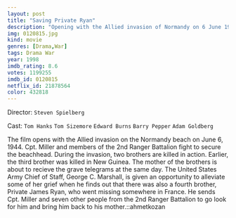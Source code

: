```yaml
---
layout: post
title: "Saving Private Ryan"
description: "Opening with the Allied invasion of Normandy on 6 June 1944, members of the 2nd Ranger Battalion under Cpt. Miller fight ashore to secure a beachhead. Amidst the fighting, two brothers are killed in action. Earlier in New Guinea, a third brother is KIA. Their mother, Mrs. Ryan, is to receive all three of the grave telegrams on the same day. The United States Army Chief of Staff, George C. Marshall, is given an opportunity to alleviate some of her grief when he learns of a fourth brother, Priv.."
img: 0120815.jpg
kind: movie
genres: [Drama,War]
tags: Drama War 
year: 1998
imdb_rating: 8.6
votes: 1199255
imdb_id: 0120815
netflix_id: 21878564
color: 432818
---
```

Director: `Steven Spielberg`  

Cast: `Tom Hanks` `Tom Sizemore` `Edward Burns` `Barry Pepper` `Adam Goldberg` 

The film opens with the Allied invasion on the Normandy beach on June 6, 1944. Cpt. Miller and members of the 2nd Ranger Battalion fight to secure the beachhead. During the invasion, two brothers are killed in action. Earlier, the third brother was killed in New Guinea. The mother of the brothers is about to recieve the grave telegrams at the same day. The United States Army Chief of Staff, George C. Marshall, is given an opportunity to alleviate some of her grief when he finds out that there was also a fourth brother, Private James Ryan, who went missing somewhere in France. He sends Cpt. Miller and seven other people from the 2nd Ranger Battalion to go look for him and bring him back to his mother.::ahmetkozan